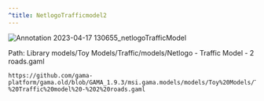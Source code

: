 ```yaml
---
^title: NetlogoTrafficmodel2
---
```


![Annotation 2023-04-17 130655_netlogoTrafficModel](https://user-images.githubusercontent.com/4437331/232513502-ade41e45-7076-442d-88f2-796fff91e90d.png)

Path: Library models/Toy Models/Traffic/models/Netlogo - Traffic Model - 2 roads.gaml

```gaml reference
https://github.com/gama-platform/gama.old/blob/GAMA_1.9.3/msi.gama.models/models/Toy%20Models/Traffic/models/Netlogo%20-%20Traffic%20model%20-%202%20roads.gaml
```

